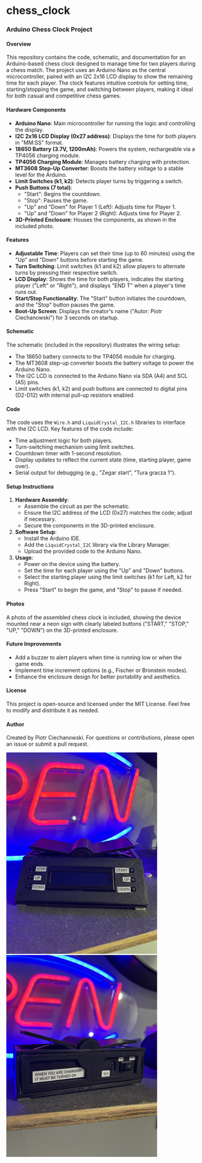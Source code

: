 # chess_clock
### Arduino Chess Clock Project

#### Overview
This repository contains the code, schematic, and documentation for an Arduino-based chess clock designed to manage time for two players during a chess match. The project uses an Arduino Nano as the central microcontroller, paired with an I2C 2x16 LCD display to show the remaining time for each player. The clock features intuitive controls for setting time, starting/stopping the game, and switching between players, making it ideal for both casual and competitive chess games.

#### Hardware Components
- **Arduino Nano**: Main microcontroller for running the logic and controlling the display.
- **I2C 2x16 LCD Display (0x27 address)**: Displays the time for both players in "MM:SS" format.
- **18650 Battery (3.7V, 1200mAh)**: Powers the system, rechargeable via a TP4056 charging module.
- **TP4056 Charging Module**: Manages battery charging with protection.
- **MT3608 Step-Up Converter**: Boosts the battery voltage to a stable level for the Arduino.
- **Limit Switches (k1, k2)**: Detects player turns by triggering a switch.
- **Push Buttons (7 total)**:
  - "Start": Begins the countdown.
  - "Stop": Pauses the game.
  - "Up" and "Down" for Player 1 (Left): Adjusts time for Player 1.
  - "Up" and "Down" for Player 2 (Right): Adjusts time for Player 2.
- **3D-Printed Enclosure**: Houses the components, as shown in the included photo.

#### Features
- **Adjustable Time**: Players can set their time (up to 60 minutes) using the "Up" and "Down" buttons before starting the game.
- **Turn Switching**: Limit switches (k1 and k2) allow players to alternate turns by pressing their respective switch.
- **LCD Display**: Shows the time for both players, indicates the starting player ("Left" or "Right"), and displays "END T" when a player's time runs out.
- **Start/Stop Functionality**: The "Start" button initiates the countdown, and the "Stop" button pauses the game.
- **Boot-Up Screen**: Displays the creator's name ("Autor: Piotr Ciechanowski") for 3 seconds on startup.

#### Schematic
The schematic (included in the repository) illustrates the wiring setup:
- The 18650 battery connects to the TP4056 module for charging.
- The MT3608 step-up converter boosts the battery voltage to power the Arduino Nano.
- The I2C LCD is connected to the Arduino Nano via SDA (A4) and SCL (A5) pins.
- Limit switches (k1, k2) and push buttons are connected to digital pins (D2-D12) with internal pull-up resistors enabled.

#### Code
The code uses the `Wire.h` and `LiquidCrystal_I2C.h` libraries to interface with the I2C LCD. Key features of the code include:
- Time adjustment logic for both players.
- Turn-switching mechanism using limit switches.
- Countdown timer with 1-second resolution.
- Display updates to reflect the current state (time, starting player, game over).
- Serial output for debugging (e.g., "Zegar start", "Tura gracza 1").

#### Setup Instructions
1. **Hardware Assembly**:
   - Assemble the circuit as per the schematic.
   - Ensure the I2C address of the LCD (0x27) matches the code; adjust if necessary.
   - Secure the components in the 3D-printed enclosure.
2. **Software Setup**:
   - Install the Arduino IDE.
   - Add the `LiquidCrystal_I2C` library via the Library Manager.
   - Upload the provided code to the Arduino Nano.
3. **Usage**:
   - Power on the device using the battery.
   - Set the time for each player using the "Up" and "Down" buttons.
   - Select the starting player using the limit switches (k1 for Left, k2 for Right).
   - Press "Start" to begin the game, and "Stop" to pause if needed.

#### Photos
A photo of the assembled chess clock is included, showing the device mounted near a neon sign with clearly labeled buttons ("START," "STOP," "UP," "DOWN") on the 3D-printed enclosure.

#### Future Improvements
- Add a buzzer to alert players when time is running low or when the game ends.
- Implement time increment options (e.g., Fischer or Bronstein modes).
- Enhance the enclosure design for better portability and aesthetics.

#### License
This project is open-source and licensed under the MIT License. Feel free to modify and distribute it as needed.

#### Author
Created by Piotr Ciechanowski. For questions or contributions, please open an issue or submit a pull request.

<img src="IMG_1246.jpeg" width=400px>
<img src="IMG_1249.jpeg" width=400px>
